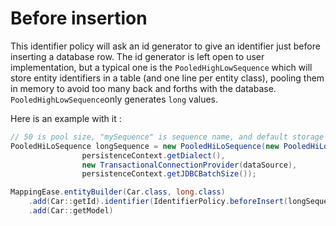 # Before insertion

This identifier policy will ask an id generator to give an identifier just before inserting a database row. The id generator is left open to user implementation, but a typical one is the `PooledHighLowSequence` which will store entity identifiers in a table (and one line per entity class), pooling them in memory to avoid too many back and forths with the database. `PooledHighLowSequence`only generates `long` values.



Here is an example with it :

```java
// 50 is pool size, "mySequence" is sequence name, and default storage options are about table and column names that store the sequence
PooledHiLoSequence longSequence = new PooledHiLoSequence(new PooledHiLoSequenceOptions(50, "mySequence", SequenceStorageOptions.DEFAULT),
				persistenceContext.getDialect(),
				new TransactionalConnectionProvider(dataSource),
				persistenceContext.getJDBCBatchSize());

MappingEase.entityBuilder(Car.class, long.class)
    .add(Car::getId).identifier(IdentifierPolicy.beforeInsert(longSequence))
    .add(Car::getModel)
```

